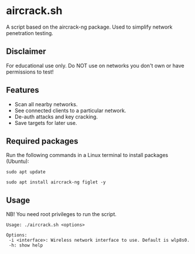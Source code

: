 # aircrack.sh
A script based on the aircrack-ng package. Used to simplify network penetration testing.

## Disclaimer
For educational use only. Do NOT use on networks you don't own or have permissions to test!

## Features
 - Scan all nearby networks.
 - See connected clients to a particular network.
 - De-auth attacks and key cracking.
 - Save targets for later use.

## Required packages
Run the following commands in a Linux terminal to install packages (Ubuntu):
```console
sudo apt update
 ```
```console
sudo apt install aircrack-ng figlet -y
 ```
 
## Usage
NB! You need root privileges to run the script.
```console
Usage: ./aircrack.sh <options>

Options:
 -i <interface>: Wireless network interface to use. Default is wlp8s0.
 -h: show help

 ```
